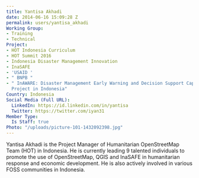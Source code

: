 ```yaml
---
title: Yantisa Akhadi
date: 2014-06-16 15:09:28 Z
permalink: users/yantisa_akhadi
Working Group:
- Training
- Technical
Project:
- HOT Indonesia Curriculum
- HOT Summit 2016
- Indonesia Disaster Management Innovation
- InaSAFE
- 'USAID '
- " BNPB "
- " InAWARE: Disaster Management Early Warning and Decision Support Capacity Enhancement
  Project in Indonesia"
Country: Indonesia
Social Media (Full URL):
  LinkedIn: https://id.linkedin.com/in/yantisa
  Twitter: https://twitter.com/iyan31
Member Type:
  Is Staff: true
Photo: "/uploads/picture-101-1432092398.jpg"
---
```


<p>Yantisa Akhadi is the Project Manager of Humanitarian OpenStreetMap Team (HOT) in Indonesia. He is currently leading 9 talented individuals to promote the use of OpenStreetMap, QGIS and InaSAFE in humanitarian response and economic development. He is also actively involved in various FOSS communities in Indonesia.</p>
